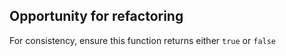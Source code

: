 ## Opportunity for refactoring

For consistency, ensure this function returns either `true` or `false`
